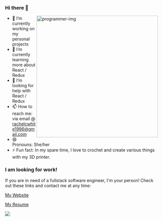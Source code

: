 ### Hi there 👋

<img align="right" alt="programmer-img" src="https://user-images.githubusercontent.com/82971338/148281916-c7c2fffe-712f-4376-911a-ddac55b9bde3.png" width="400"/>

- 🔭 I’m currently working on my personal projects
- 🌱 I’m currently learning more about React / Redux
- 🤔 I’m looking for help with React / Redux
- 📫 How to reach me: via email @ rachelcwhite1996@gmail.com
- 😄 Pronouns: She/her
- ⚡ Fun fact: In my spare time, I love to crochet and create various things with my 3D printer.


### I am looking for work!

If you are in need of a fullstack software engineer, I'm your person! Check out these links and contact me at any time:

[My Website](https://rcwhite96.github.io/)

[My Resume](https://rcwhite96.github.io/white_rachel_resume.pdf)

<a href="https://www.linkedin.com/in/rachel-white-419370156/">
<img src="https://img.shields.io/badge/LinkedIn-0077B5?style=for-the-badge&logo=linkedin&logoColor=white"/>
</a>
